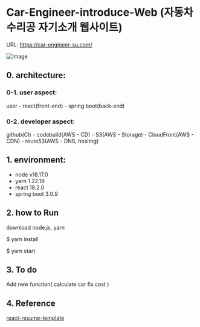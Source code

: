 # Car-Engineer-introduce-Web (자동차 수리공 자기소개 웹사이트)

URL: https://car-engineer-su.com/

![image](https://github.com/Juminn/Car-Web/assets/90203114/e47990bf-9950-44b7-ab36-4b6105ab1063)

## 0. architecture:

### 0-1. user aspect:

user - react(front-end) - spring boot(back-end)

### 0-2. developer aspect:

github(CI) - codebuild(AWS - CD) - S3(AWS - Storage) - CloudFront(AWS - CDN) - route53(AWS - DNS, hositng)

## 1. environment:
- node v18.17.0
- yarn 1.22.19
- react 18.2.0
- spring boot 3.0.9

## 2. how to Run
download node.js, yarn

$ yarn install

$ yarn start

## 3. To do
Add new function( calculate car fix cost )

## 4. Reference
[react-resume-template](https://github.com/tbakerx/react-resume-template)



